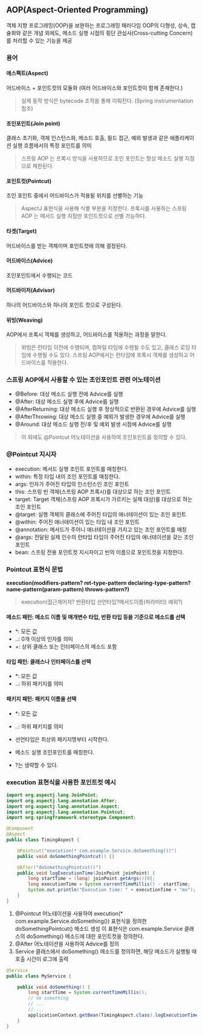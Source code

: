 ## AOP(Aspect-Oriented Programming)

객체 지향 프로그래밍(OOP)을 보완하는 프로그래밍 패러다임
OOP의 다형성, 상속, 캡슐화와 같은 개념 외에도, 메소드 실행 시점의 횡단 관심사(Cross-cutting Concern)를 처리할 수 있는 기능을 제공

### 용어

#### 애스팩트(Aspect)
어드바이스 + 포인트컷의 모듈화 (여러 어드바이스와 포인트컷이 함께 존재한다.)
> 실제 동작 방식은 bytecode 조작을 통해 이뤄진다. (Spring instrumentation 참조)

#### 조인포인트(Join point)
클래스 초기화, 객체 인스턴스화, 메소드 호출, 필드 접근, 예외 발생과 같은 애플리케이션 실행 흐름에서의 특정 포인트를 의미
> 스프링 AOP 는 프록시 방식을 사용하므로 조인 포인트는 항상 메소드 실행 지점으로 제한된다.

#### 포인트컷(Pointcut)
조인 포인트 중에서 어드바이스가 적용될 위치를 선별하는 기능
> AspectJ 표현식을 사용해 식별 부분을 지정한다.
> 프록시를 사용하는 스프링 AOP 는 메서드 실행 지점만 포인트컷으로 선별 가능하다.

#### 타겟(Target)
어드바이스를 받는 객체이며 포인트컷에 의해 결정된다.

#### 어드바이스(Advice)
조인포인트에서 수행되는 코드

#### 어드바이저(Advisor)
하나의 어드바이스와 하나의 포인트 컷으로 구성된다.

#### 위빙(Weaving)
AOP에서 프록시 객체를 생성하고, 어드바이스를 적용하는 과정을 말한다. 

> 위빙은 런타임 이전에 수행되며, 컴파일 타임에 수행될 수도 있고, 클래스 로딩 타임에 수행될 수도 있다. 
> 스프링 AOP에서는 런타임에 프록시 객체를 생성하고 어드바이스를 적용한다.

### 스프링 AOP에서 사용할 수 있는 조인포인트 관련 어노테이션
- @Before: 대상 메소드 실행 전에 Advice를 실행
- @After: 대상 메소드 실행 후에 Advice를 실행
- @AfterReturning: 대상 메소드 실행 후 정상적으로 반환된 경우에 Advice를 실행
- @AfterThrowing: 대상 메소드 실행 중 예외가 발생한 경우에 Advice를 실행 
- @Around: 대상 메소드 실행 전/후 및 예외 발생 시점에 Advice를 실행
> 이 외에도 @Pointcut 어노테이션을 사용하여 조인포인트를 정의할 수 있다.

### @Pointcut 지시자
- execution: 메서드 실행 조인트 포인트를 매칭한다.
- within: 특정 타입 내의 조인 포인트를 매칭한다.
- args: 인자가 주어진 타입의 인스턴스인 조인 포인트
- this: 스프링 빈 객체(스프링 AOP 프록시)를 대상으로 하는 조인 포인트
- target: Target 객체(스프링 AOP 프록시가 가르키는 실제 대상)를 대상으로 하는 조인 포인트
- @target: 실행 객체의 클래스에 주어진 타입의 애너테이션이 있는 조인 포인트
- @within: 주어진 애너테이션이 있는 타입 내 조인 포인트
- @annotation: 메서드가 주어니 애너테이션을 가지고 있는 조인 포인트를 매칭
- @args: 전달된 실제 인수의 런타임 타입이 주어진 타입의 애너테이션을 갖는 조인 포인트
- bean: 스프링 전용 포인트컷 지시자이고 빈의 이름으로 포인트컷을 지정한다.

### Pointcut 표현식 문법
**execution(modifiers-pattern? ret-type-pattern declaring-type-pattern?name-pattern(param-pattern) throws-pattern?)**
> execution(접근제어자? 반환타입 선언타입?메서드이름(파라미터) 예외?)

#### 메소드 패턴: 메소드 이름 및 매개변수 타입, 반환 타입 등을 기준으로 메소드를 선택
- *: 모든 값
- ..: 0개 이상의 인자를 의미
- +: 상위 클래스 또는 인터페이스의 메소드 포함

#### 타입 패턴: 클래스나 인터페이스를 선택
- *: 모든 값
- ..: 하위 패키지를 의미

#### 패키지 패턴: 패키지 이름을 선택
- *: 모든 값
- ..: 하위 패키지를 의미

- 선언타입은 최상위 패키지명부터 시작한다.
- 메소드 실행 조인포인트를 매칭한다.
- ?는 생략할 수 있다.

### execution 표현식을 사용한 포인트컷 예시
```java
import org.aspectj.lang.JoinPoint;
import org.aspectj.lang.annotation.After;
import org.aspectj.lang.annotation.Aspect;
import org.aspectj.lang.annotation.Pointcut;
import org.springframework.stereotype.Component;

@Component
@Aspect
public class TimingAspect {

    @Pointcut("execution(* com.example.Service.doSomething())")
    public void doSomethingPointcut() {}

    @After("doSomethingPointcut()")
    public void logExecutionTime(JoinPoint joinPoint) {
        long startTime = (long) joinPoint.getArgs()[0];
        long executionTime = System.currentTimeMillis() - startTime;
        System.out.println("Execution time: " + executionTime + "ms");
    }
}
```
1. @Pointcut 어노테이션을 사용하여 execution(* com.example.Service.doSomething()) 표현식을 정의한 doSomethingPointcut() 메소드 생성
    이 표현식은 com.example.Service 클래스의 doSomething() 메소드에 대한 포인트컷을 정의한다.
2. @After 어노테이션을 사용하여 Advice를 정의
3. Service 클래스에서 doSomething() 메소드를 정의하면, 해당 메소드가 실행될 때 호출 시간이 로그에 출력

```java
@Service
public class MyService {

    public void doSomething() {
        long startTime = System.currentTimeMillis();
        // do something
        // ...
        // ...
        applicationContext.getBean(TimingAspect.class).logExecutionTime(startTime);
    }
}
```
